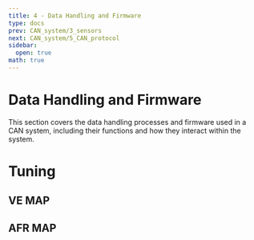 ```yaml
---
title: 4 - Data Handling and Firmware
type: docs
prev: CAN_system/3_sensors
next: CAN_system/5_CAN_protocol
sidebar:
  open: true
math: true
---
```


# Data Handling and Firmware

This section covers the data handling processes and firmware used in a CAN system, including their functions and how they interact within the system.

# Tuning

## VE MAP

## AFR MAP